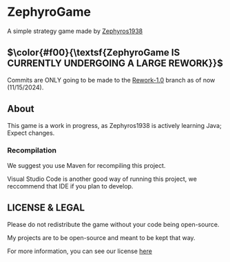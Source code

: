 # ZephyroGame

A simple strategy game made by [Zephyros1938](https://github.com/Zephyros1938)

## $\color{#f00}{\textsf{ZephyroGame IS CURRENTLY UNDERGOING A LARGE REWORK}}$

Commits are ONLY going to be made to the [Rework-1.0](https://github.com/Zephyros1938/ZephyroGame/tree/Rework-1.0) branch as of now (11/15/2024).

## About

This game is a work in progress, as Zephyros1938 is actively learning Java; Expect changes.

### Recompilation

We suggest you use Maven for recompiling this project.

Visual Studio Code is another good way of running this project, we reccommend that IDE if you plan to develop.

## LICENSE & LEGAL

Please do not redistribute the game without your code being open-source.

My projects are to be open-source and meant to be kept that way.

For more information, you can see our license [here](/LICENSE)

